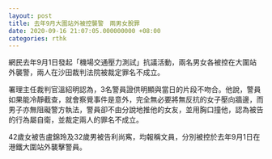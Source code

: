 ```yaml
---
layout: post
title: 去年9月大圍站外被控襲警　兩男女脫罪
date: 2020-09-16 21:07:05.000000000 +08:00
categories: rthk
---
```


網民去年9月1日發起「機場交通壓力測試」抗議活動，兩名男女各被控在大圍站外襲警，兩人在沙田裁判法院被裁定罪名不成立。

署理主任裁判官溫紹明認為，3名警員證供明顯與當日的片段不吻合。他說，警員如果能冷靜截查，就會察覺事件是意外，完全無必要將無反抗的女子壓向牆邊，而男子亦無阻礙警方執法，警員卻不由分說地推他的女友，並用胸口撞他，認為被告的行為屬自衛，並裁定兩人的罪名不成立。

42歲女被告盧錦玲及32歲男被告利尚寯，均報稱文員，分別被控於去年9月1日在港鐵大圍站外襲擊警員。
